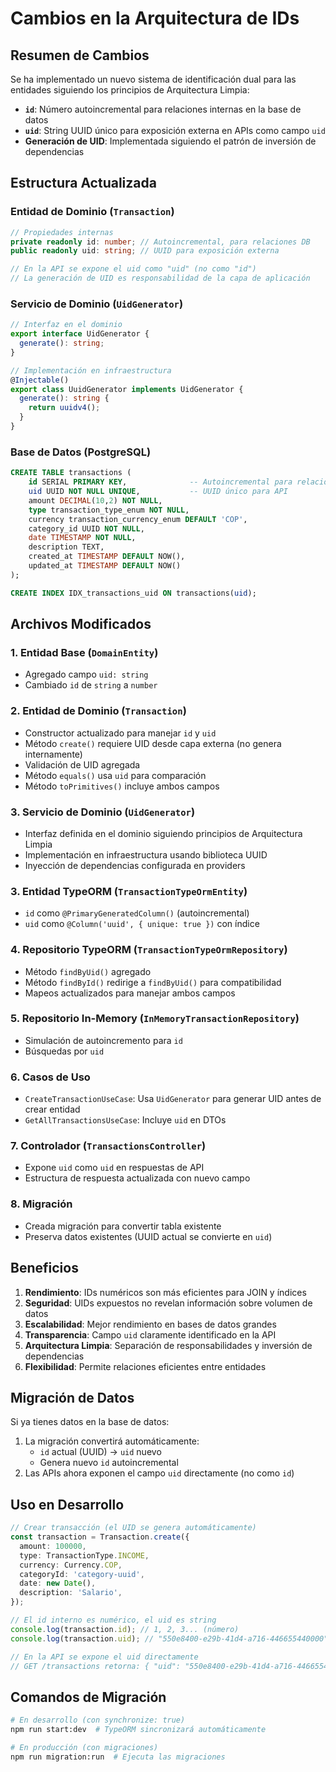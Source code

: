 # Cambios en la Arquitectura de IDs

## Resumen de Cambios

Se ha implementado un nuevo sistema de identificación dual para las entidades siguiendo los principios de Arquitectura Limpia:

- **`id`**: Número autoincremental para relaciones internas en la base de datos
- **`uid`**: String UUID único para exposición externa en APIs como campo `uid`
- **Generación de UID**: Implementada siguiendo el patrón de inversión de dependencias

## Estructura Actualizada

### Entidad de Dominio (`Transaction`)

```typescript
// Propiedades internas
private readonly id: number; // Autoincremental, para relaciones DB
public readonly uid: string; // UUID para exposición externa

// En la API se expone el uid como "uid" (no como "id")
// La generación de UID es responsabilidad de la capa de aplicación
```

### Servicio de Dominio (`UidGenerator`)

```typescript
// Interfaz en el dominio
export interface UidGenerator {
  generate(): string;
}

// Implementación en infraestructura
@Injectable()
export class UuidGenerator implements UidGenerator {
  generate(): string {
    return uuidv4();
  }
}
```

### Base de Datos (PostgreSQL)

```sql
CREATE TABLE transactions (
    id SERIAL PRIMARY KEY,              -- Autoincremental para relaciones
    uid UUID NOT NULL UNIQUE,           -- UUID único para API
    amount DECIMAL(10,2) NOT NULL,
    type transaction_type_enum NOT NULL,
    currency transaction_currency_enum DEFAULT 'COP',
    category_id UUID NOT NULL,
    date TIMESTAMP NOT NULL,
    description TEXT,
    created_at TIMESTAMP DEFAULT NOW(),
    updated_at TIMESTAMP DEFAULT NOW()
);

CREATE INDEX IDX_transactions_uid ON transactions(uid);
```

## Archivos Modificados

### 1. Entidad Base (`DomainEntity`)

- Agregado campo `uid: string`
- Cambiado `id` de `string` a `number`

### 2. Entidad de Dominio (`Transaction`)

- Constructor actualizado para manejar `id` y `uid`
- Método `create()` requiere UID desde capa externa (no genera internamente)
- Validación de UID agregada
- Método `equals()` usa `uid` para comparación
- Método `toPrimitives()` incluye ambos campos

### 3. Servicio de Dominio (`UidGenerator`)

- Interfaz definida en el dominio siguiendo principios de Arquitectura Limpia
- Implementación en infraestructura usando biblioteca UUID
- Inyección de dependencias configurada en providers

### 3. Entidad TypeORM (`TransactionTypeOrmEntity`)

- `id` como `@PrimaryGeneratedColumn()` (autoincremental)
- `uid` como `@Column('uuid', { unique: true })` con índice

### 4. Repositorio TypeORM (`TransactionTypeOrmRepository`)

- Método `findByUid()` agregado
- Método `findById()` redirige a `findByUid()` para compatibilidad
- Mapeos actualizados para manejar ambos campos

### 5. Repositorio In-Memory (`InMemoryTransactionRepository`)

- Simulación de autoincremento para `id`
- Búsquedas por `uid`

### 6. Casos de Uso

- `CreateTransactionUseCase`: Usa `UidGenerator` para generar UID antes de crear entidad
- `GetAllTransactionsUseCase`: Incluye `uid` en DTOs

### 7. Controlador (`TransactionsController`)

- Expone `uid` como `uid` en respuestas de API
- Estructura de respuesta actualizada con nuevo campo

### 8. Migración

- Creada migración para convertir tabla existente
- Preserva datos existentes (UUID actual se convierte en `uid`)

## Beneficios

1. **Rendimiento**: IDs numéricos son más eficientes para JOIN y índices
2. **Seguridad**: UIDs expuestos no revelan información sobre volumen de datos
3. **Escalabilidad**: Mejor rendimiento en bases de datos grandes
4. **Transparencia**: Campo `uid` claramente identificado en la API
5. **Arquitectura Limpia**: Separación de responsabilidades y inversión de dependencias
6. **Flexibilidad**: Permite relaciones eficientes entre entidades

## Migración de Datos

Si ya tienes datos en la base de datos:

1. La migración convertirá automáticamente:
   - `id` actual (UUID) → `uid` nuevo
   - Genera nuevo `id` autoincremental
2. Las APIs ahora exponen el campo `uid` directamente (no como `id`)

## Uso en Desarrollo

```typescript
// Crear transacción (el UID se genera automáticamente)
const transaction = Transaction.create({
  amount: 100000,
  type: TransactionType.INCOME,
  currency: Currency.COP,
  categoryId: 'category-uuid',
  date: new Date(),
  description: 'Salario',
});

// El id interno es numérico, el uid es string
console.log(transaction.id); // 1, 2, 3... (número)
console.log(transaction.uid); // "550e8400-e29b-41d4-a716-446655440000" (UUID)

// En la API se expone el uid directamente
// GET /transactions retorna: { "uid": "550e8400-e29b-41d4-a716-446655440000", ... }
```

## Comandos de Migración

```bash
# En desarrollo (con synchronize: true)
npm run start:dev  # TypeORM sincronizará automáticamente

# En producción (con migraciones)
npm run migration:run  # Ejecuta las migraciones
```
